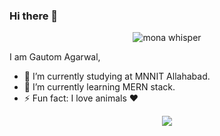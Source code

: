 ### Hi there 👋

<p align="center"><img src="https://github.githubassets.com/images/mona-whisper.gif" alt="mona whisper" /></p>

I am Gautom Agarwal,

- 🔭 I’m currently studying at MNNIT Allahabad.
- 🌱 I’m currently learning MERN stack.
- ⚡ Fun fact: I love animals ♥️
<!--
- 👯 I’m looking to collaborate on ...
- 🤔 I’m looking for help with ...
- 💬 Ask me about ...
- 📫 How to reach me: ...
- 😄 Pronouns: ...
-->

<p align="center">
    <img src="https://github-readme-stats.vercel.app/api?username=gautom5987&count_private=true&include_all_commits=true&show_icons=true&bg_color=EFEFEF&border_radius=25&custom_title=My GitHub Stats" />
</p>

<!--
My Codeforces profile - 
<p align="center">
  <a href="https://codeforces.com/profile/gautom5987/" target="_blank">
    <img src="https://codeforces-stats-api.herokuapp.com/stats?username=gautom5987&theme=1" />
  </a>
</p>

My Leetcode profile - 
<p align="center">
  <a href="https://leetcode.com/gautom5987/" target="_blank">
    <img src="https://leetcode.card.workers.dev/gautom5987?theme=default&font=default&extension=null" />
  </a>
</p>
-->

<!-- ![](https://komarev.com/ghpvc/?username=gautom5987) -->

